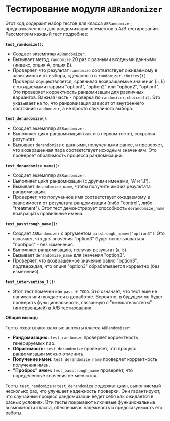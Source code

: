 # Тестирование модуля `ABRandomizer`

Этот код содержит набор тестов для класса `ABRandomizer`, предназначенного для рандомизации элементов в A/B тестировании.  Рассмотрим каждый тест подробнее:

**`test_randomize()`:**

* Создает экземпляр `ABRandomizer`.
* Вызывает метод `randomize` 20 раз с разными входными данными (индекс, опция A, опция B).
* Проверяет, что результат `randomize` соответствует ожидаемому в зависимости от выбора, сделанного в `randomizer.choices[i]`.  Проверка осуществляется,  сравнивая возвращаемые значения (`a`, `b`) с ожидаемыми парами "option1", "option2" или "option2", "option1". Это проверяет корректность рандомизации для различных вариантов.  Важная часть - проверка по `randomizer.choices[i]`. Это указывает на то, что рандомизация зависит от внутреннего состояния `randomizer`, а не просто случайного выбора.

**`test_derandomize()`:**

* Создает экземпляр `ABRandomizer`.
* Выполняет цикл рандомизации (как и в первом тесте), сохраняя результат.
* Вызывает `derandomize` с данными, полученными ранее, и проверяет, что возвращенная пара соответствует исходным значениям. Это проверяет обратимость процесса рандомизации.

**`test_derandomize_name()`:**

* Создает экземпляр `ABRandomizer`.
* Выполняет цикл рандомизации (с другими именами, 'A' и 'B').
* Вызывает `derandomize_name`, чтобы получить имя из результата рандомизации.
* Проверяет, что полученное имя соответствует ожидаемому в зависимости от результата рандомизации (либо "control", либо "treatment"). Этот тест демонстрирует способность `derandomize_name` возвращать правильные имена.

**`test_passtrough_name()`:**

* Создает `ABRandomizer` с аргументом `passtrough_name=["option3"]`. Это означает, что для значения "option3" будет использоваться "проброс" - без изменения.
* Выполняет рандомизацию, получая результат (`a`, `b`).
* Вызывает `derandomize_name` для значения "option3".
* Проверяет, что возвращенное значение равно "option3", подтверждая, что опция "option3" обрабатывается корректно (без изменения).

**`test_intervention_1()`:**

* Этот тест помечен как `pass # TODO`.  Это означает, что тест еще не написан или нуждается в доработке. Вероятно, в будущем он будет проверять функциональность, связанную с "вмешательством" (интервенцией) в A/B тестировании.


**Общий вывод:**

Тесты охватывают важные аспекты класса `ABRandomizer`:

* **Рандомизацию:** `test_randomize` проверяет корректность генерируемых пар.
* **Обратимость:** `test_derandomize` проверяет, что процесс рандомизации можно отменить.
* **Получение имен:** `test_derandomize_name` проверяет корректность получения имен.
* **"Проброс" имен:** `test_passtrough_name` проверяет, что определенные значения не меняются.

Тесты `test_randomize` и `test_derandomize` содержат цикл, выполняемый несколько раз, что улучшает надежность проверки.  Они гарантируют, что случайный процесс рандомизации ведет себя как ожидается в разных условиях.  Эти тесты покрывают ключевые функциональные возможности класса, обеспечивая надежность и предсказуемость его работы.